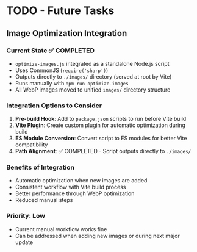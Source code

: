 # TODO - Future Tasks

## Image Optimization Integration

### Current State ✅ COMPLETED
- `optimize-images.js` integrated as a standalone Node.js script
- Uses CommonJS (`require('sharp')`)
- Outputs directly to `./images/` directory (served at root by Vite)
- Runs manually with `npm run optimize-images`
- All WebP images moved to unified `images/` directory structure

### Integration Options to Consider
1. **Pre-build Hook**: Add to `package.json` scripts to run before Vite build
2. **Vite Plugin**: Create custom plugin for automatic optimization during build
3. **ES Module Conversion**: Convert script to ES modules for better Vite compatibility
4. **Path Alignment**: ✅ COMPLETED - Script outputs directly to `./images/`

### Benefits of Integration
- Automatic optimization when new images are added
- Consistent workflow with Vite build process
- Better performance through WebP optimization
- Reduced manual steps

### Priority: Low
- Current manual workflow works fine
- Can be addressed when adding new images or during next major update
